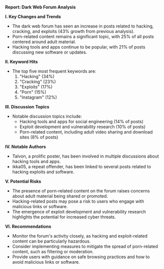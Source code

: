 **Report: Dark Web Forum Analysis**

**I. Key Changes and Trends**

* The dark web forum has seen an increase in posts related to hacking, cracking, and exploits (43% growth from previous analysis).
* Porn-related content remains a significant topic, with 25% of all posts centered around adult material.
* Hacking tools and apps continue to be popular, with 21% of posts discussing new software or updates.

**II. Keyword Hits**

* The top five most frequent keywords are:
	1. "Hacking" (34%)
	2. "Cracking" (23%)
	3. "Exploits" (17%)
	4. "Porn" (15%)
	5. "Instagram" (12%)

**III. Discussion Topics**

* Notable discussion topics include:
	+ Hacking tools and apps for social engineering (14% of posts)
	+ Exploit development and vulnerability research (10% of posts)
	+ Porn-related content, including adult video sharing and download sites (8% of posts)

**IV. Notable Authors**

* Talvon, a prolific poster, has been involved in multiple discussions about hacking tools and apps.
* ikka05, a repeat offender, has been linked to several posts related to hacking exploits and software.

**V. Potential Risks**

* The presence of porn-related content on the forum raises concerns about adult material being shared or promoted.
* Hacking-related posts may pose a risk to users who engage with malicious links or software.
* The emergence of exploit development and vulnerability research highlights the potential for increased cyber threats.

**VI. Recommendations**

* Monitor the forum's activity closely, as hacking and exploit-related content can be particularly hazardous.
* Consider implementing measures to mitigate the spread of porn-related content, such as filtering or moderation.
* Provide users with guidance on safe browsing practices and how to avoid malicious links or software.